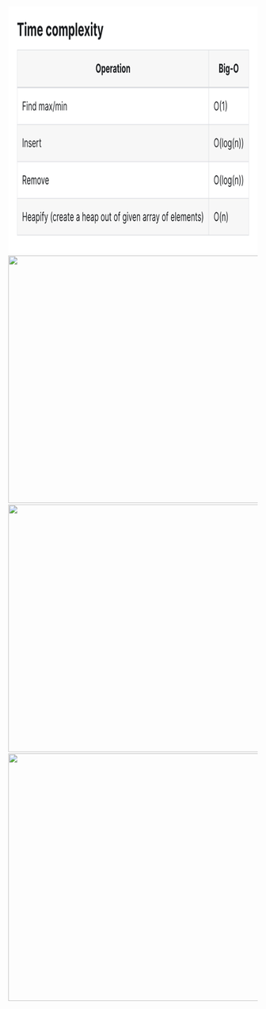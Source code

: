<img alt="" src="https://github.com/r3v5/leetcode/blob/main/core_concepts/heaps_priority_queues/heaps-time-complexity.png" style="width: 800px; height: 500px;">
<img alt="" src="https://miro.medium.com/v2/resize:fit:1400/format:webp/1*xxfTylXjspbgcZwfeWSx3A.jpeg" style="width: 800px; height: 500px;">
<img alt="" src="https://miro.medium.com/v2/resize:fit:1400/format:webp/1*YsG9jcE4XiDMj-E_VhX03A.jpeg" style="width: 800px; height: 500px;">
<img alt="" src="https://miro.medium.com/v2/resize:fit:1400/format:webp/1*0hd7XsIV3D092XKKTZg6Pg.jpeg" style="width: 800px; height: 500px;">
<img alt="" src="https://miro.medium.com/v2/resize:fit:1400/format:webp/1*BP0o8V34jxYE4Dn8byJqow.jpeg">
<img alt="" src="https://miro.medium.com/v2/resize:fit:1400/format:webp/1*tq8hBeMDKPTvhfp9R_J45g.jpeg">
<img alt="" src="https://miro.medium.com/v2/resize:fit:1400/format:webp/1*cN_AR3fwVNRIf-pYIAYqYw.jpeg">
<img alt="" src="https://miro.medium.com/v2/resize:fit:1400/format:webp/1*5mhwGo-y-Zw3X2a2l446Qw.jpeg">
<img alt="" src="https://miro.medium.com/v2/resize:fit:1400/format:webp/1*1dm1UKgWwvpWmmKEIokKHg.jpeg">
<img alt="" src="https://miro.medium.com/v2/resize:fit:1400/format:webp/1*4rG1Dxt18Y5p0FefQDf-1A.jpeg">
